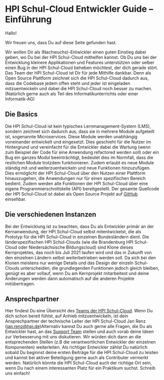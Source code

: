 # HPI Schul-Cloud Entwickler Guide – Einführung

Hallo!

Wir freuen uns, dass Du auf diese Seite gefunden hast.

Wir wollen Dir als (Nachwuchs)-Entwickler einen guten Einstieg dabei geben, wo Du bei der HPI Schul-Cloud mithelfen kannst. Ob Du uns bei der Entwicklung kleinere Applikationen und Features unterstützen oder selber einen Bug in der HPI Schul-Cloud beheben möchtest, der dich gerade stört. Das Team der HPI Schul-Cloud ist Dir für jede Mithilfe dankbar. Denn als Open Source Plattform zeichnet sich die HPI Schul-Cloud dadurch aus, dass die Codebase jedem offen steht und jeder ist eingeladen mitzuentwickeln und dabei die HPI Schul-Cloud noch besser zu machen. (Natürlich gerne auch als Teil des Informatikunterrichts oder einer Informatik-AG)

## Die Basics

Die HPI Schul-Cloud ist kein typisches Lernmanagement-System (LMS), sondern zeichnet sich dadurch aus, dass sie in mehrere Module aufgeteilt ist, sogenannte Microservices. Diese Module werden unabhängig voneinander entwickelt und eingesetzt. Dies geschieht für die Nutzer im Hintergrund und vereinfacht für die Entwickler dabei die Wartung (wenn zum Beispiel der Code für eine Anwendung refactored werden soll) oder ein Bug ein ganzes Modul beeinträchtigt, bedeutet dies im Normfall, dass die restlichen Module trotzdem funktionieren. Zudem erlaubt es neue Module ständig mit und weiterzuentwickeln und neue Funktionen hinzuzufügen. Dies ermöglicht der HPI Schul-Cloud über den Nutzen einer Plattform hinauszugehen, die Anwendungen nur für einen spezifischen Bereich bedient. Zudem werden alle Funktionen der HPI Schul-Cloud über eine eigene Programmierschnittstelle (API) bereitgestellt. Der gesamte Quellcode der HPI Schul-Cloud ist dabei als Open Source Projekt auf [GitHub](https://github.com/schul-cloud) einsehbar.

## Die verschiedenen Instanzen

Bei der Entwicklung ist zu beachten, dass Du als Entwickler primär an der Kernanwendung, der HPI Schul-Cloud selbst mitentwickelst, die als Prototyp für die HPI Schul-Cloud in einzelnen Bundesländern dient. Die länderspezifischen HPI Schul-Clouds (wie die Brandenburg HPI Schul-Cloud oder Niedersächsische Bildungscloud) sind Klone dieses Kernprojektes, das noch bis Juli 2021 laufen wird und das in Zukunft von den einzelnen Ländern selbst weiterbetrieben werden soll. Da sich bei den Klonen meistens nur wenige Details und das Design der einzeln Schul-Clouds unterscheiden, die grundlegenden Funktionen jedoch gleich bleiben, genügt es aber vollauf, wenn Du am Kernprojekt mitarbeitest und deine Änderungen werden dann automatisch auf die anderen Projekte mitübertragen.

## Ansprechpartner

Hier findest Du eine Übersicht des [Teams der HPI Schul-Cloud](https://schul-cloud.org/team). Wenn Du dich schon bereit fühlst, auf Anhieb mitzuentwickeln, ist dein Ansprechpartner der technische Leiter der HPI Schul-Cloud Jan Renz (<jan.renz@hpi.de>)Alternativ kannst Du auch gerne alle Fragen, die Du als Entwickler hast, an das [Support Team](https://ticketsystem.schul-cloud.org/servicedesk/customer/portal/2/user/login?destination=portal%2F2) stellen und auch vorab deine Ideen zur Verbesserung mit uns diskutieren. Wir würden dich dann an die entsprechenden Stellen (z.B die verantwortlichen Entwickler der einzelnen Komponenten) weiterleiten. Als richtiger Entwickler zählst Du natürlich sobald Du beginnst deine ersten Beiträge für die HPI Schul-Cloud zu leisten und kannst bei aktiver Beteiligung gerne auch als Contributer vermerkt werden. Natürlich könnte die HPI Schul-Cloud auch der richtige Ort sein, wenn Du nach einem interessanten Platz für ein Praktikum suchst. Schreib uns einfach!
